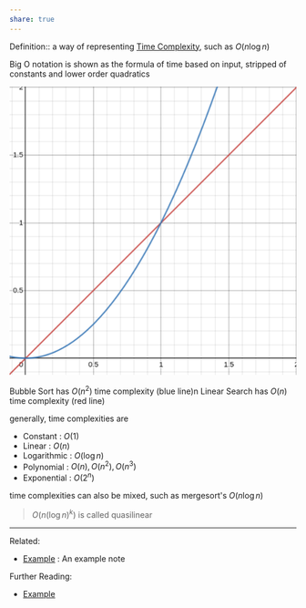 ```yaml
---
share: true
---
```



Definition:: a way of representing [Time Complexity](./Time%20Complexity.md), such as $O(n\log{n})$

Big O notation is shown as the formula of time based on input, stripped of constants and lower order quadratics

![Time complexity comparison.png](../Attachments/Time%20complexity%20comparison.png)

Bubble Sort has $O(n^2)$ time complexity (blue line)n
Linear Search has $O(n)$ time complexity (red line)

generally, time complexities are
- Constant : $O(1)$
- Linear : $O(n)$
- Logarithmic : $O(\log{n})$
- Polynomial : $O(n),O(n^2),O(n^3)$
- Exponential : $O(2^n)$

time complexities can also be mixed, such as mergesort's $O(n\log{n})$
> $O(n(\log{n})^k)$ is called quasilinear

---
Related:
- [Example](../Meta/Example.md) : An example note

Further Reading:
- [Example](../Meta/Example.md)
